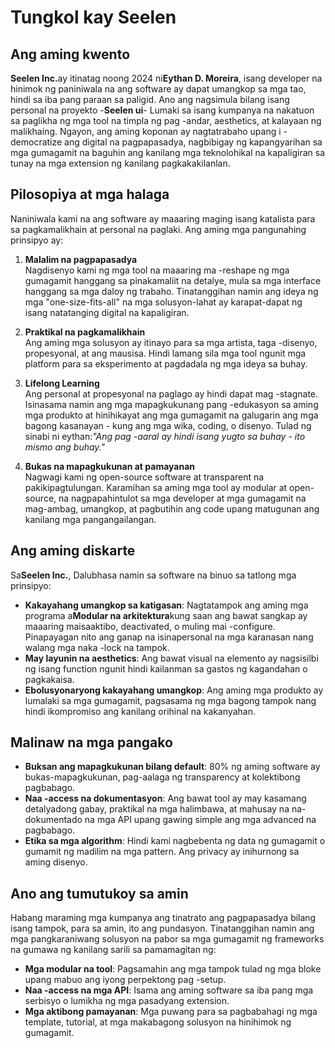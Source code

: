 # Tungkol kay Seelen

## Ang aming kwento

**Seelen Inc.**&#x61;y itinatag noong 2024 ni**Eythan D. Moreira**, isang developer na hinimok ng paniniwala na ang software ay dapat umangkop sa mga tao, hindi sa iba pang paraan sa paligid. Ano ang nagsimula bilang isang personal na proyekto -**Seelen ui**- Lumaki sa isang kumpanya na nakatuon sa paglikha ng mga tool na timpla ng pag -andar, aesthetics, at kalayaan ng malikhaing. Ngayon, ang aming koponan ay nagtatrabaho upang i -democratize ang digital na pagpapasadya, nagbibigay ng kapangyarihan sa mga gumagamit na baguhin ang kanilang mga teknolohikal na kapaligiran sa tunay na mga extension ng kanilang pagkakakilanlan.

## Pilosopiya at mga halaga

Naniniwala kami na ang software ay maaaring maging isang katalista para sa pagkamalikhain at personal na paglaki. Ang aming mga pangunahing prinsipyo ay:

1. **Malalim na pagpapasadya**\
   Nagdisenyo kami ng mga tool na maaaring ma -reshape ng mga gumagamit hanggang sa pinakamaliit na detalye, mula sa mga interface hanggang sa mga daloy ng trabaho. Tinatanggihan namin ang ideya ng mga "one-size-fits-all" na mga solusyon-lahat ay karapat-dapat ng isang natatanging digital na kapaligiran.

2. **Praktikal na pagkamalikhain**\
   Ang aming mga solusyon ay itinayo para sa mga artista, taga -disenyo, propesyonal, at ang mausisa. Hindi lamang sila mga tool ngunit mga platform para sa eksperimento at pagdadala ng mga ideya sa buhay.

3. **Lifelong Learning**\
   Ang personal at propesyonal na paglago ay hindi dapat mag -stagnate. Isinasama namin ang mga mapagkukunang pang -edukasyon sa aming mga produkto at hinihikayat ang mga gumagamit na galugarin ang mga bagong kasanayan - kung ang mga wika, coding, o disenyo. Tulad ng sinabi ni eythan:*"Ang pag -aaral ay hindi isang yugto sa buhay - ito mismo ang buhay."*

4. **Bukas na mapagkukunan at pamayanan**\
   Nagwagi kami ng open-source software at transparent na pakikipagtulungan. Karamihan sa aming mga tool ay modular at open-source, na nagpapahintulot sa mga developer at mga gumagamit na mag-ambag, umangkop, at pagbutihin ang code upang matugunan ang kanilang mga pangangailangan.

## Ang aming diskarte

Sa**Seelen Inc.**, Dalubhasa namin sa software na binuo sa tatlong mga prinsipyo:

* **Kakayahang umangkop sa katigasan**: Nagtatampok ang aming mga programa a**Modular na arkitektura**kung saan ang bawat sangkap ay maaaring maisaaktibo, deactivated, o muling mai -configure. Pinapayagan nito ang ganap na isinapersonal na mga karanasan nang walang mga naka -lock na tampok.
* **May layunin na aesthetics**: Ang bawat visual na elemento ay nagsisilbi ng isang function ngunit hindi kailanman sa gastos ng kagandahan o pagkakaisa.
* **Ebolusyonaryong kakayahang umangkop**: Ang aming mga produkto ay lumalaki sa mga gumagamit, pagsasama ng mga bagong tampok nang hindi ikompromiso ang kanilang orihinal na kakanyahan.

## Malinaw na mga pangako

* **Buksan ang mapagkukunan bilang default**: 80% ng aming software ay bukas-mapagkukunan, pag-aalaga ng transparency at kolektibong pagbabago.
* **Naa -access na dokumentasyon**: Ang bawat tool ay may kasamang detalyadong gabay, praktikal na mga halimbawa, at mahusay na na-dokumentado na mga API upang gawing simple ang mga advanced na pagbabago.
* **Etika sa mga algorithm**: Hindi kami nagbebenta ng data ng gumagamit o gumamit ng madilim na mga pattern. Ang privacy ay inihurnong sa aming disenyo.

## Ano ang tumutukoy sa amin

Habang maraming mga kumpanya ang tinatrato ang pagpapasadya bilang isang tampok, para sa amin, ito ang pundasyon. Tinatanggihan namin ang mga pangkaraniwang solusyon na pabor sa mga gumagamit ng frameworks na gumawa ng kanilang sarili sa pamamagitan ng:

* **Mga modular na tool**: Pagsamahin ang mga tampok tulad ng mga bloke upang mabuo ang iyong perpektong pag -setup.
* **Naa -access na mga API**: Isama ang aming software sa iba pang mga serbisyo o lumikha ng mga pasadyang extension.
* **Mga aktibong pamayanan**: Mga puwang para sa pagbabahagi ng mga template, tutorial, at mga makabagong solusyon na hinihimok ng gumagamit.
